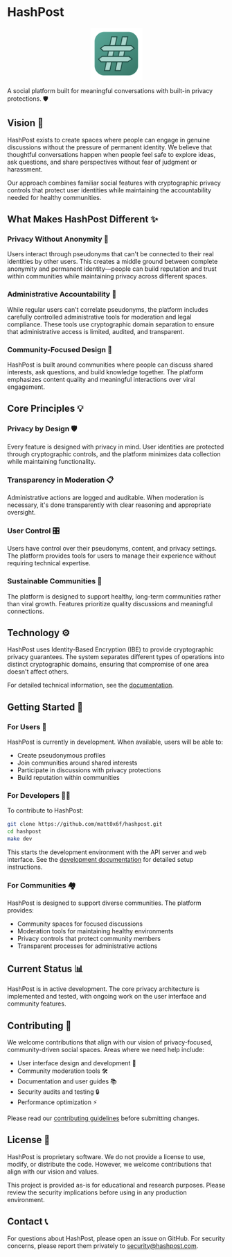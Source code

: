 # HashPost

<div align="center">
  <img src="ui/public/logo.svg" alt="HashPost Logo" width="120" height="120">
</div>

A social platform built for meaningful conversations with built-in privacy protections. 🛡️

## Vision 🌟

HashPost exists to create spaces where people can engage in genuine discussions without the pressure of permanent identity. We believe that thoughtful conversations happen when people feel safe to explore ideas, ask questions, and share perspectives without fear of judgment or harassment.

Our approach combines familiar social features with cryptographic privacy controls that protect user identities while maintaining the accountability needed for healthy communities.

## What Makes HashPost Different ✨

### Privacy Without Anonymity 🔐

Users interact through pseudonyms that can't be connected to their real identities by other users. This creates a middle ground between complete anonymity and permanent identity—people can build reputation and trust within communities while maintaining privacy across different spaces.

### Administrative Accountability 👥

While regular users can't correlate pseudonyms, the platform includes carefully controlled administrative tools for moderation and legal compliance. These tools use cryptographic domain separation to ensure that administrative access is limited, audited, and transparent.

### Community-Focused Design 🤝

HashPost is built around communities where people can discuss shared interests, ask questions, and build knowledge together. The platform emphasizes content quality and meaningful interactions over viral engagement.

## Core Principles 💡

### Privacy by Design 🛡️

Every feature is designed with privacy in mind. User identities are protected through cryptographic controls, and the platform minimizes data collection while maintaining functionality.

### Transparency in Moderation 📋

Administrative actions are logged and auditable. When moderation is necessary, it's done transparently with clear reasoning and appropriate oversight.

### User Control 🎛️

Users have control over their pseudonyms, content, and privacy settings. The platform provides tools for users to manage their experience without requiring technical expertise.

### Sustainable Communities 🌱

The platform is designed to support healthy, long-term communities rather than viral growth. Features prioritize quality discussions and meaningful connections.

## Technology ⚙️

HashPost uses Identity-Based Encryption (IBE) to provide cryptographic privacy guarantees. The system separates different types of operations into distinct cryptographic domains, ensuring that compromise of one area doesn't affect others.

For detailed technical information, see the [documentation](docs/).

## Getting Started 🚀

### For Users 👤

HashPost is currently in development. When available, users will be able to:
- Create pseudonymous profiles
- Join communities around shared interests
- Participate in discussions with privacy protections
- Build reputation within communities

### For Developers 👨‍💻

To contribute to HashPost:

```bash
git clone https://github.com/matt0x6f/hashpost.git
cd hashpost
make dev
```

This starts the development environment with the API server and web interface. See the [development documentation](docs/development.md) for detailed setup instructions.

### For Communities 🏘️

HashPost is designed to support diverse communities. The platform provides:
- Community spaces for focused discussions
- Moderation tools for maintaining healthy environments
- Privacy controls that protect community members
- Transparent processes for administrative actions

## Current Status 📊

HashPost is in active development. The core privacy architecture is implemented and tested, with ongoing work on the user interface and community features.

## Contributing 🤝

We welcome contributions that align with our vision of privacy-focused, community-driven social spaces. Areas where we need help include:

- User interface design and development 🎨
- Community moderation tools 🛠️
- Documentation and user guides 📚
- Security audits and testing 🔒
- Performance optimization ⚡

Please read our [contributing guidelines](CONTRIBUTING.md) before submitting changes.

## License 📄

HashPost is proprietary software. We do not provide a license to use, modify, or distribute the code. However, we welcome contributions that align with our vision and values.

This project is provided as-is for educational and research purposes. Please review the security implications before using in any production environment.

## Contact 📞

For questions about HashPost, please open an issue on GitHub. For security concerns, please report them privately to security@hashpost.com. 